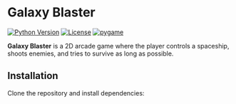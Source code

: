 # Galaxy Blaster
[![Python Version](https://img.shields.io/badge/python-3.13.5-blue)](https://www.python.org/downloads/release/python-3135/)
[![License](https://img.shields.io/badge/license-MIT-green)](LICENSE)
[![pygame](https://img.shields.io/badge/pygame-2.6.1-orange)](https://www.pygame.org/news)

**Galaxy Blaster** is a 2D arcade game where the player controls a spaceship, shoots enemies, and tries to survive as long as possible.

## Installation

Clone the repository and install dependencies:
